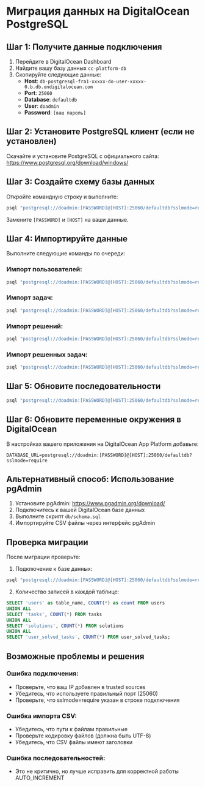 # Миграция данных на DigitalOcean PostgreSQL

## Шаг 1: Получите данные подключения

1. Перейдите в DigitalOcean Dashboard
2. Найдите вашу базу данных `cc-platform-db`
3. Скопируйте следующие данные:
   - **Host**: `db-postgresql-fra1-xxxxx-do-user-xxxxx-0.b.db.ondigitalocean.com`
   - **Port**: `25060`
   - **Database**: `defaultdb`
   - **User**: `doadmin`
   - **Password**: `[ваш пароль]`

## Шаг 2: Установите PostgreSQL клиент (если не установлен)

Скачайте и установите PostgreSQL с официального сайта:
https://www.postgresql.org/download/windows/

## Шаг 3: Создайте схему базы данных

Откройте командную строку и выполните:

```bash
psql "postgresql://doadmin:[PASSWORD]@[HOST]:25060/defaultdb?sslmode=require" -f db\schema.sql
```

Замените `[PASSWORD]` и `[HOST]` на ваши данные.

## Шаг 4: Импортируйте данные

Выполните следующие команды по очереди:

### Импорт пользователей:
```bash
psql "postgresql://doadmin:[PASSWORD]@[HOST]:25060/defaultdb?sslmode=require" -c "\copy users(id, username, email, password, is_admin, created_at) FROM 'db/exported_data/users_data.csv' WITH CSV HEADER;"
```

### Импорт задач:
```bash
psql "postgresql://doadmin:[PASSWORD]@[HOST]:25060/defaultdb?sslmode=require" -c "\copy tasks(id, title, content, language, difficulty, admin_id, is_active, created_at, updated_at) FROM 'db/exported_data/tasks_data.csv' WITH CSV HEADER;"
```

### Импорт решений:
```bash
psql "postgresql://doadmin:[PASSWORD]@[HOST]:25060/defaultdb?sslmode=require" -c "\copy solutions(id, task_id, user_id, code, language, status, score, feedback, submitted_at, evaluated_at) FROM 'db/exported_data/solutions_data.csv' WITH CSV HEADER;"
```

### Импорт решенных задач:
```bash
psql "postgresql://doadmin:[PASSWORD]@[HOST]:25060/defaultdb?sslmode=require" -c "\copy user_solved_tasks(user_id, task_id, solution_id, solved_at) FROM 'db/exported_data/user_solved_tasks_data.csv' WITH CSV HEADER;"
```

## Шаг 5: Обновите последовательности

```bash
psql "postgresql://doadmin:[PASSWORD]@[HOST]:25060/defaultdb?sslmode=require" -c "SELECT setval('users_id_seq', (SELECT MAX(id) FROM users)); SELECT setval('tasks_id_seq', (SELECT MAX(id) FROM tasks)); SELECT setval('solutions_id_seq', (SELECT MAX(id) FROM solutions));"
```

## Шаг 6: Обновите переменные окружения в DigitalOcean

В настройках вашего приложения на DigitalOcean App Platform добавьте:

```
DATABASE_URL=postgresql://doadmin:[PASSWORD]@[HOST]:25060/defaultdb?sslmode=require
```

## Альтернативный способ: Использование pgAdmin

1. Установите pgAdmin: https://www.pgadmin.org/download/
2. Подключитесь к вашей DigitalOcean базе данных
3. Выполните скрипт `db/schema.sql`
4. Импортируйте CSV файлы через интерфейс pgAdmin

## Проверка миграции

После миграции проверьте:

1. Подключение к базе данных:
```bash
psql "postgresql://doadmin:[PASSWORD]@[HOST]:25060/defaultdb?sslmode=require" -c "SELECT COUNT(*) FROM users;"
```

2. Количество записей в каждой таблице:
```sql
SELECT 'users' as table_name, COUNT(*) as count FROM users
UNION ALL
SELECT 'tasks', COUNT(*) FROM tasks
UNION ALL  
SELECT 'solutions', COUNT(*) FROM solutions
UNION ALL
SELECT 'user_solved_tasks', COUNT(*) FROM user_solved_tasks;
```

## Возможные проблемы и решения

### Ошибка подключения:
- Проверьте, что ваш IP добавлен в trusted sources
- Убедитесь, что используете правильный порт (25060)
- Проверьте, что sslmode=require указан в строке подключения

### Ошибка импорта CSV:
- Убедитесь, что пути к файлам правильные
- Проверьте кодировку файлов (должна быть UTF-8)
- Убедитесь, что CSV файлы имеют заголовки

### Ошибка последовательностей:
- Это не критично, но лучше исправить для корректной работы AUTO_INCREMENT
